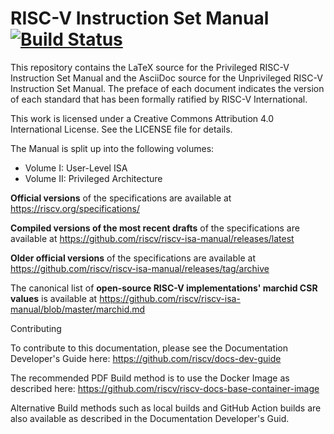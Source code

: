 RISC-V Instruction Set Manual [![Build Status](https://app.travis-ci.com/riscv/riscv-isa-manual.svg?branch=master)](https://app.travis-ci.com/riscv/riscv-isa-manual)
=============================

This repository contains the LaTeX source for the Privileged RISC-V Instruction Set Manual and the AsciiDoc source for the Unprivileged RISC-V Instruction Set Manual.  The preface of each document indicates the version of each standard that has been formally ratified by RISC-V International.

This work is licensed under a Creative Commons Attribution 4.0 International License.  See the LICENSE file for details.

The Manual is split up into the following volumes:
- Volume I: User-Level ISA
- Volume II: Privileged Architecture

**Official versions** of the specifications are available at
https://riscv.org/specifications/

**Compiled versions of the most recent drafts** of the specifications are available at
https://github.com/riscv/riscv-isa-manual/releases/latest

**Older official versions** of the specifications are available at
https://github.com/riscv/riscv-isa-manual/releases/tag/archive

The canonical list of **open-source RISC-V implementations' marchid CSR values**
is available at https://github.com/riscv/riscv-isa-manual/blob/master/marchid.md

Contributing

To contribute to this documentation, please see the Documentation Developer's Guide here: https://github.com/riscv/docs-dev-guide

The recommended PDF Build method is to use the Docker Image as described here:  https://github.com/riscv/riscv-docs-base-container-image

Alternative Build methods such as local builds and GitHub Action builds are also available as described in the Documentation Developer's Guid.
